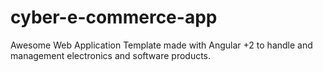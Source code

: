# cyber-e-commerce-app
Awesome Web Application Template made with Angular +2 to handle and management electronics and software products.

